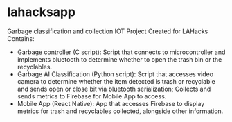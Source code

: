 # lahacksapp
Garbage classification and collection IOT Project Created for LAHacks
Contains: 
- Garbage controller (C script): Script that connects to microcontroller and implements bluetooth to determine whether to open the trash bin or the recyclables.
- Garbage AI Classification (Python script): Script that accesses video camera to determine whether the item detected is trash or recyclable and sends open or close bit via bluetooth serialization; Collects and sends metrics to Firebase for Mobile App to access.
- Mobile App (React Native): App that accesses Firebase to display metrics for trash and recyclables collected, alongside other information. 

